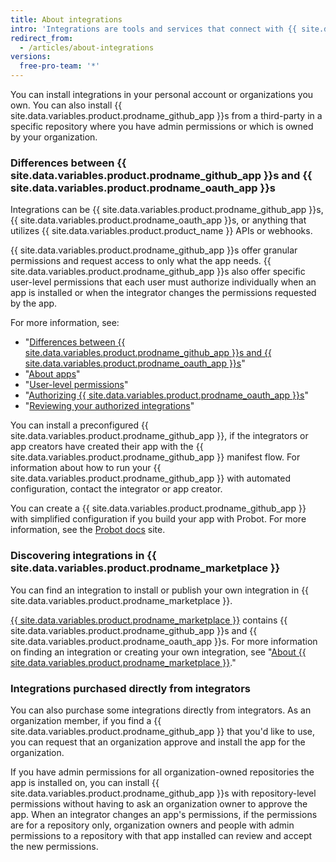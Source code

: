 ```yaml
---
title: About integrations
intro: 'Integrations are tools and services that connect with {{ site.data.variables.product.product_name }} to complement and extend your workflow.'
redirect_from:
  - /articles/about-integrations
versions:
  free-pro-team: '*'
---
```


You can install integrations in your personal account or organizations you own. You can also install {{ site.data.variables.product.prodname_github_app }}s from a third-party in a specific repository where you have admin permissions or which is owned by your organization.

### Differences between {{ site.data.variables.product.prodname_github_app }}s and {{ site.data.variables.product.prodname_oauth_app }}s

Integrations can be {{ site.data.variables.product.prodname_github_app }}s, {{ site.data.variables.product.prodname_oauth_app }}s, or anything that utilizes {{ site.data.variables.product.product_name }} APIs or webhooks.

{{ site.data.variables.product.prodname_github_app }}s offer granular permissions and request access to only what the app needs. {{ site.data.variables.product.prodname_github_app }}s also offer specific user-level permissions that each user must authorize individually when an app is installed or when the integrator changes the permissions requested by the app.

For more information, see:
- "[Differences between {{ site.data.variables.product.prodname_github_app }}s and {{ site.data.variables.product.prodname_oauth_app }}s](/apps/differences-between-apps/)"
- "[About apps](/apps/about-apps/)"
- "[User-level permissions](/apps/building-github-apps/identifying-and-authorizing-users-for-github-apps/#user-level-permissions)"
- "[Authorizing {{ site.data.variables.product.prodname_oauth_app }}s](/articles/authorizing-oauth-apps/)"
- "[Reviewing your authorized integrations](/articles/reviewing-your-authorized-integrations/)"

You can install a preconfigured {{ site.data.variables.product.prodname_github_app }}, if the integrators or app creators have created their app with the {{ site.data.variables.product.prodname_github_app }} manifest flow. For information about how to  run your {{ site.data.variables.product.prodname_github_app }} with automated configuration, contact the integrator or app creator.

You can create a {{ site.data.variables.product.prodname_github_app }} with simplified configuration if you build your app with Probot. For more information, see the [Probot docs](https://probot.github.io/docs/) site.

### Discovering integrations in {{ site.data.variables.product.prodname_marketplace }}

You can find an integration to install or publish your own integration in {{ site.data.variables.product.prodname_marketplace }}.

[{{ site.data.variables.product.prodname_marketplace }}](https://github.com/marketplace) contains {{ site.data.variables.product.prodname_github_app }}s and {{ site.data.variables.product.prodname_oauth_app }}s. For more information on finding an integration or creating your own integration, see "[About {{ site.data.variables.product.prodname_marketplace }}](/articles/about-github-marketplace)."

### Integrations purchased directly from integrators

You can also purchase some integrations directly from integrators. As an organization member, if you find a {{ site.data.variables.product.prodname_github_app }} that you'd like to use, you can request that an organization approve and install the app for the organization.

If you have admin permissions for all organization-owned repositories the app is installed on, you can install {{ site.data.variables.product.prodname_github_app }}s with repository-level permissions without having to ask an organization owner to approve the app. When an integrator changes an app's permissions, if the permissions are for a repository only, organization owners and people with admin permissions to a repository with that app installed can review and accept the new permissions.

